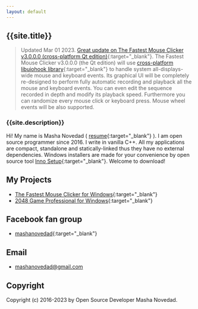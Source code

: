 ```yaml
---
layout: default
---
```


## {{site.title}}

> Updated Mar 01 2023. [Great update on The Fastest Mouse Clicker v3.0.0.0 (cross-platform Qt edition)](https://windows-2048.github.io/The-Fastest-Mouse-Clicker-for-Windows/index.html#TheFastestMouseClickerQt){:target="_blank"}.
> The Fastest Mouse Clicker v3.0.0.0 (the Qt edition) will use [cross-platform libuiohook library](https://github.com/kwhat/libuiohook/){:target="_blank"}
> to handle system all-displays-wide mouse and keyboard events. Its graphical UI will be completely re-designed to perform fully automatic
> recording and playback all the mouse and keyboard events. You can even edit the sequence recorded in depth and modify its playback speed.
> Furthermore you can randomize every mouse click or keyboard press. Mouse wheel events will be also supported.

### {{site.description}}

Hi! My name is Masha Novedad ( [resume](https://windows-2048.github.io/resume/){:target="_blank"} ). I am open source programmer since 2016. I write in vanilla C++.
All my applications are compact, standalone and statically-linked thus they have no external dependencies.
Windows installers are made for your convenience by open source tool [Inno Setup](https://jrsoftware.org/isinfo.php){:target="_blank"}.
Welcome to download!

## My Projects

* [The Fastest Mouse Clicker for Windows](https://windows-2048.github.io/The-Fastest-Mouse-Clicker-for-Windows/){:target="_blank"}
* [2048 Game Professional for Windows](https://github.com/windows-2048/2048-Game-Professional-for-Windows){:target="_blank"}

## Facebook fan group

* [mashanovedad](https://www.facebook.com/groups/mashanovedad){:target="_blank"}

## Email

* [mashanovedad@gmail.com](mailto:mashanovedad@gmail.com)

## Copyright

Copyright (c) 2016-2023 by Open Source Developer Masha Novedad.
